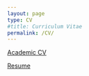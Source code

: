 ```yaml
---
layout: page
type: CV
#title: Curriculum Vitae
permalink: /CV/
---
```


[Academic CV](cv.pdf)

[Resume](Resume-Luri)
